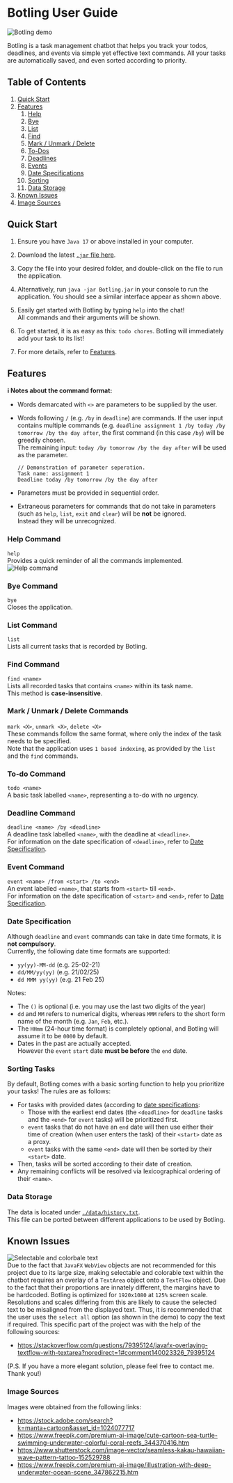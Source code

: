 # Botling User Guide

![Botling demo](Ui.png)

Botling is a task management chatbot that helps you track your todos, deadlines, and events via simple yet effective text commands.
All your tasks are automatically saved, and even sorted according to priority.

## **Table of Contents**
1. [Quick Start](#quick-start)
1. [Features](#features)  
   1. [Help](#help-command)  
   1. [Bye](#bye-command)  
   1. [List](#list-command)
   1. [Find](#find-command)
   1. [Mark / Unmark / Delete](#mark-/-unmark-/-delete-commands)  
   1. [To-Dos](#to-do-command)  
   1. [Deadlines](#deadline-command)
   1. [Events](#event-command)
   1. [Date Specifications](#date-specification)
   1. [Sorting](#sorting-tasks)
   1. [Data Storage](#data-storage)
1. [Known Issues](#known-issues)
1. [Image Sources](#image-sources)

## Quick Start

1. Ensure you have `Java 17` or above installed in your computer.  

1. Download the latest [`.jar` file here](https://github.com/ChinZJ/ip/releases).  
1. Copy the file into your desired folder, and double-click on the file to run the application.  

1. Alternatively, run `java -jar Botling.jar` in your console to run the application. You should see a similar interface appear as shown above.

1. Easily get started with Botling by typing `help` into the chat!  
  All commands and their arguments will be shown.

1. To get started, it is as easy as this: `todo chores`.
  Botling will immediately add your task to its list!

1. For more details, refer to [Features](#features).

## Features
  
<div markdown="block" class="alert alert-info">

**:information_source: Notes about the command format:**<br>

* Words demarcated with `<>` are parameters to be supplied by the user.

* Words following `/` (e.g. `/by` in `deadline`) are commands. If the user input contains multiple commands (e.g. `deadline assignment 1 /by today /by tomorrow /by the day after`, the first command (in this case `/by`) will be greedily chosen.   
 The remaining input: `today /by tomorrow /by the day after` will be used as the parameter.  
  ```
  // Demonstration of parameter seperation.
  Task name: assignment 1
  Deadline today /by tomorrow /by the day after
  ```

* Parameters must be provided in sequential order.  

* Extraneous parameters for commands that do not take in parameters (such as `help`, `list`, `exit` and `clear`) will be **not** be ignored.  
  Instead they will be unrecognized.
</div>

### Help Command

`help`    
Provides a quick reminder of all the commands implemented.
![Help command](Help.png)

### Bye Command

`bye`    
Closes the application.  
  
### List Command

`list`  
Lists all current tasks that is recorded by Botling.  
  
### Find Command

`find <name>`  
Lists all recorded tasks that contains `<name>` within its task name.  
This method is **case-insensitive**.  

### Mark / Unmark / Delete Commands

`mark <X>`, `unmark <X>`, `delete <X>`    
These commands follow the same format, where only the index of the task needs to be specified.  
Note that the application uses `1 based indexing`, as provided by the `list` and the `find` commands.  

### To-do Command

`todo <name>`    
A basic task labelled `<name>`, representing a to-do with no urgency.  
  
###  Deadline Command

`deadline <name> /by <deadline>`  
A deadline task labelled `<name>`, with the deadline at `<deadline>`.  
For information on the date specification of `<deadline>`, refer to [Date Specification](#date-specification).  
  
### Event Command

`event <name> /from <start> /to <end>`  
An event labelled `<name>`, that starts from `<start>` till `<end>`.  
For information on the date specification of `<start>` and `<end>`, refer to [Date Specification](#date-specification).  
  
### Date Specification
  
Although `deadline` and `event` commands can take in date time formats, it is **not compulsory**.  
Currently, the following date time formats are supported:
* `yy(yy)-MM-dd` (e.g. 25-02-21)
* `dd/MM/yy(yy)` (e.g. 21/02/25)
* `dd MMM yy(yy)` (e.g. 21 Feb 25)

Notes:
* The `()` is optional (i.e. you may use the last two digits of the year)  
* `dd` and `MM` refers to numerical digits, whereas `MMM` refers to the short form name of the month (e.g. `Jan`, `Feb`, etc.). 
* The `HHmm` (24-hour time format) is completely optional, and Botling will assume it to be `0000` by default.
* Dates in the past are actually accepted.  
  However the `event` `start` date **must be before** the `end` date.
  
### Sorting Tasks
  
By default, Botling comes with a basic sorting function to help you prioritize your tasks! The rules are as follows:
* For tasks with provided dates (according to [date specifications](#date-specification):
  * Those with the earliest end dates (the `<deadline>` for `deadline` tasks and the `<end>` for `event` tasks) will be prioritized first.  
  * `event` tasks that do not have an `end` date will then use either their time of creation (when user enters the task) of their `<start>` date as a proxy.
  * `event` tasks with the same `<end>` date will then be sorted by their `<start>` date.
* Then, tasks will be sorted according to their date of creation.
* Any remaining conflicts will be resolved via lexicographical ordering of their `<name>`.
  
### Data Storage
  
The data is located under [`./data/history.txt`]("../data").  
This file can be ported between different applications to be used by Botling.
 
## Known Issues
  
![Selectable and colorbale text](SelectableColorable.png)  
Due to the fact that `JavaFX` `WebView` objects are not recommended for this project due to its large size, making selectable and colorable text within the chatbot requires an overlay of a `TextArea` object onto a `TextFlow` object. Due to the fact that their proportions are innately different, the margins have to be hardcoded. Botling is optimized for `1920x1080` at `125%` screen scale. Resolutions and scales differing from this are likely to cause the selected text to be misaligned from the displayed text. Thus, it is recommended that the user uses the `select all` option (as shown in the demo) to copy the text if required. This specific part of the project was with the help of the following sources:  
* https://stackoverflow.com/questions/79395124/javafx-overlaying-textflow-with-textarea?noredirect=1#comment140023326_79395124  

(P.S. If you have a more elegant solution, please feel free to contact me. Thank you!)

### Image Sources
Images were obtained from the following links:
* https://stock.adobe.com/search?k=manta+cartoon&asset_id=1024077717
* https://www.freepik.com/premium-ai-image/cute-cartoon-sea-turtle-swimming-underwater-colorful-coral-reefs_344370416.htm
* https://www.shutterstock.com/image-vector/seamless-kakau-hawaiian-wave-pattern-tattoo-152529788
* https://www.freepik.com/premium-ai-image/illustration-with-deep-underwater-ocean-scene_347862215.htm
